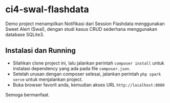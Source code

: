 # ci4-swal-flashdata

Demo project menampilkan Notifikasi dari Session Flashdata menggunakan Sweet Alert (Swal), dengan studi kasus CRUD sederhana menggunakan database SQLite3.

## Instalasi dan Running

* Silahkan clone project ini, lalu jalankan perintah `composer install` untuk instalasi dependency yang ada pada file `composer.json`.
* Setelah urusan dengan composer selesai, jalankan perintah `php spark serve` untuk menjalankan project.
* Buka browser favorit anda, kemudian akses URL `http://localhost:8080`

Semoga bermanfaat.